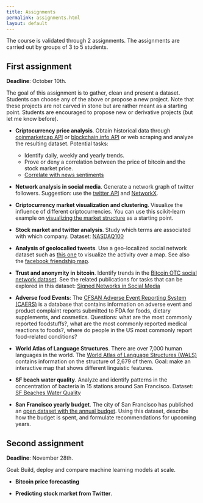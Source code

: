 ```yaml
---
title: Assignments
permalink: assignments.html
layout: default
---
```


The course is validated through 2 assignments. The assignments are carried out by groups of 3 to 5 students.

## First assignment

**Deadline**: October 10th.

The goal of this assignment is to gather, clean and present a dataset. Students can choose any of the above or propose a new project. Note that these projects are not carved in stone but are rather meant as a starting point. Students are encouraged to propose new or derivative projects (but let me know before).

* **Criptocurrency price analysis**. Obtain historical data through [coinmarketcap API](https://coinmarketcap.com/api/) or [blockchain.info API](https://blockchain.info/api) or web scraping and analyze the resulting dataset. Potential tasks:
  - Identify daily, weekly and yearly trends.
  - Prove or deny a correlation between the price of bitcoin and the stock market price.
  - [Correlate with news sentiments](http://blog.nycdatascience.com/student-works/exploring-news-sentiment-price-history-bitcoin/)




* **Network analysis in social media**. Generate a network graph of twitter followers. Suggestion: use the [twitter API](https://dev.twitter.com/rest/public) and [NetworkX](https://networkx.github.io/).


* **Criptocurrency market visualization and clustering**. Visualize the influence of different criptocurrencies. You can use this scikit-learn example on [visualizing the market structure](http://scikit-learn.org/stable/auto_examples/applications/plot_stock_market.html#sphx-glr-auto-examples-applications-plot-stock-market-py) as a starting point.


* **Stock market and twitter analysis**. Study which terms are associated with which company. Dataset: [NASDAQ100](http://followthehashtag.com/dataset/category/stocks-twitter-datasets/)

* **Analysis of geolocalied tweets**. Use a geo-localized social network dataset such as [this one](http://followthehashtag.com/datasets/free-twitter-dataset-usa-200000-free-usa-tweets/) to visualize the activity over a map. See also the [facebook friendship map](https://scontent-lax3-1.xx.fbcdn.net/v/t1.0-9/163413_479288597199_8388607_n.jpg?oh=7ab1d82ba8cba6f185d0c2abde531fb5&oe=5A19E418).

* **Trust and anonymity in bitcoin**. Identify trends in the [Bitcoin OTC social network dataset](https://snap.stanford.edu/data/soc-sign-bitcoinotc.html). See the related publications for tasks that can be explored in this dataset: [Signed Networks in Social Media](http://cs.stanford.edu/people/jure/pubs/triads-chi10.pdf)

* **Adverse food Events**: The [CFSAN Adverse Event Reporting System (CAERS)](https://www.kaggle.com/jboysen/adverse-food-events) is a database that contains information on adverse event and product complaint reports submitted to FDA for foods, dietary supplements, and cosmetics. Questions: what are the most commonly reported foodstuffs?, what are the most commonly reported medical reactions to foods?, where do people in the US most commonly report food-related conditions?

* **World Atlas of Language Structures**. There are over 7,000 human languages in the world. The [World Atlas of Language Structures (WALS)](https://www.kaggle.com/rtatman/world-atlas-of-language-structures) contains information on the structure of 2,679 of them. Goal: make an interactive map that shows different linguistic features.


* **SF beach water quality**. Analyze and identify patterns in the concentration of bacteria in 15 stations around San Francisco. Dataset: [SF Beaches Water Quality](https://www.kaggle.com/jboysen/sf-beaches-water)


* **San Francisco yearly budget**. The city of San Francisco has published an [open dataset with the annual budget](https://datasf.org/blog/unpacking-a-10-billion-budget/). Using this dataset, describe how the budget is spent, and formulate recommendations for upcoming years.



## Second assignment

**Deadline**: November 28th.

Goal: Build, deploy and compare machine learning models at scale.

* **Bitcoin price forecasting**

* **Predicting stock market from Twitter**.
